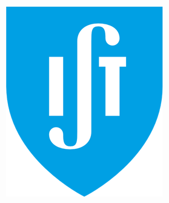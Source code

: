 

<center>
 
![picture 3](%24%7Bpath%7D/img/4ec2b1acd72ce880b0a44aec7015bfac9cf10da4f77181dff9eb7e464b0832db.png)  
 
</center>